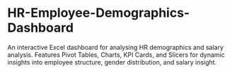 # HR-Employee-Demographics-Dashboard
An interactive Excel dashboard for analysing HR demographics and salary analysis. Features Pivot Tables, Charts, KPI Cards, and Slicers for dynamic insights into employee structure, gender distribution, and salary insight.
